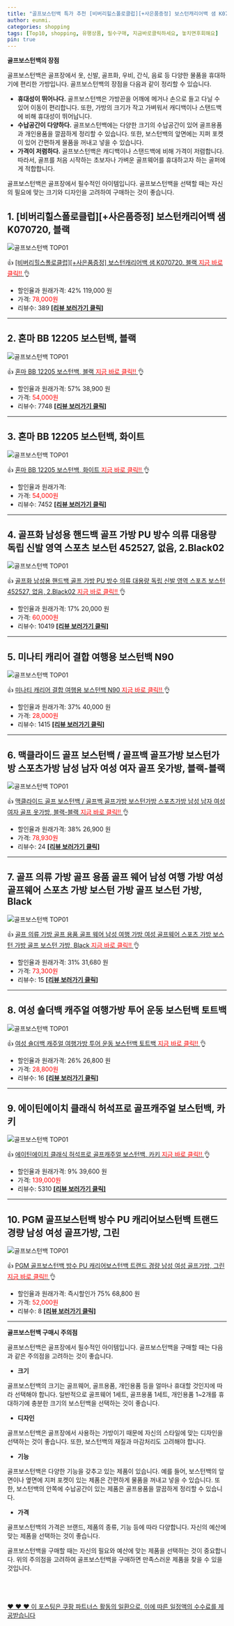 ```yaml
---
title: "골프보스턴백 특가 추천 [비버리힐스폴로클럽][+사은품증정] 보스턴캐리어백 샘 K070720, 블랙 비교 장점"
author: eunmi.
categories: shopping
tags: [Top10, shopping, 유행상품, 필수구매, 지금바로클릭하세요, 놓치면후회해요]
pin: true
---
```

**골프보스턴백의 장점**

골프보스턴백은 골프장에서 옷, 신발, 골프화, 우비, 간식, 음료 등 다양한 물품을 휴대하기에 편리한 가방입니다. 골프보스턴백의 장점을 다음과 같이 정리할 수 있습니다.

* **휴대성이 뛰어나다.** 골프보스턴백은 가방끈을 어깨에 메거나 손으로 들고 다닐 수 있어 이동이 편리합니다. 또한, 가방의 크기가 작고 가벼워서 캐디백이나 스탠드백에 비해 휴대성이 뛰어납니다.
* **수납공간이 다양하다.** 골프보스턴백에는 다양한 크기의 수납공간이 있어 골프용품과 개인용품을 깔끔하게 정리할 수 있습니다. 또한, 보스턴백의 앞면에는 지퍼 포켓이 있어 간편하게 물품을 꺼내고 넣을 수 있습니다.
* **가격이 저렴하다.** 골프보스턴백은 캐디백이나 스탠드백에 비해 가격이 저렴합니다. 따라서, 골프를 처음 시작하는 초보자나 가벼운 골프웨어를 휴대하고자 하는 골퍼에게 적합합니다.

골프보스턴백은 골프장에서 필수적인 아이템입니다. 골프보스턴백을 선택할 때는 자신의 필요에 맞는 크기와 디자인을 고려하여 구매하는 것이 좋습니다.

   

## 1. [비버리힐스폴로클럽][+사은품증정] 보스턴캐리어백 샘 K070720, 블랙

![골프보스턴백 TOP01](https://thumbnail10.coupangcdn.com/thumbnails/remote/230x230ex/image/vendor_inventory/48cc/adcaf75e66e87b4ee74c9d902fc9094a00b367867c6b901b844bb0a9b06e.jpg)


👍 [[비버리힐스폴로클럽][+사은품증정] 보스턴캐리어백 샘 K070720, 블랙 <font color=red> 지금 바로 클릭!! </font> ](https://link.coupang.com/re/AFFSDP?lptag=AF3617701&subid=GithubCoopas&pageKey=4649709228&traceid=V0-153&itemId=5795235551&vendorItemId=72495144800) 👌 


- 할인율과 원래가격: 42%  119,000   원
- 가격: <span style='color:red'>78,000원</span>
- 리뷰수: 389  [**[리뷰 보러가기 클릭]**](https://link.coupang.com/re/AFFSDP?lptag=AF3617701&subid=GithubCoopas&pageKey=4649709228&traceid=V0-153&itemId=5795235551&vendorItemId=72495144800)

---


   

## 2. 혼마 BB 12205 보스턴백, 블랙

![골프보스턴백 TOP01](https://thumbnail6.coupangcdn.com/thumbnails/remote/230x230ex/image/vendor_inventory/e67f/4b2681e238e8b12bf2be388f8c4c15df6dcf76c739ff0a95cee2bbad1c26.jpg)


👍 [혼마 BB 12205 보스턴백, 블랙 <font color=red> 지금 바로 클릭!! </font> ](https://link.coupang.com/re/AFFSDP?lptag=AF3617701&subid=GithubCoopas&pageKey=6592646205&traceid=V0-153&itemId=14882858491&vendorItemId=85252461842) 👌 


- 할인율과 원래가격: 57%  38,900   원
- 가격: <span style='color:red'>54,000원</span>
- 리뷰수: 7748  [**[리뷰 보러가기 클릭]**](https://link.coupang.com/re/AFFSDP?lptag=AF3617701&subid=GithubCoopas&pageKey=6592646205&traceid=V0-153&itemId=14882858491&vendorItemId=85252461842)

---


   

## 3. 혼마 BB 12205 보스턴백, 화이트

![골프보스턴백 TOP01](https://thumbnail7.coupangcdn.com/thumbnails/remote/230x230ex/image/vendor_inventory/5a5b/64e5a0ea818a55ba11a38dacefc16518c10f67889f1ce7ff48325b64130a.jpg)


👍 [혼마 BB 12205 보스턴백, 화이트 <font color=red> 지금 바로 클릭!! </font> ](https://link.coupang.com/re/AFFSDP?lptag=AF3617701&subid=GithubCoopas&pageKey=6592646205&traceid=V0-153&itemId=14882858497&vendorItemId=85252461850) 👌 


- 할인율과 원래가격: 
- 가격: <span style='color:red'>54,000원</span>
- 리뷰수: 7452  [**[리뷰 보러가기 클릭]**](https://link.coupang.com/re/AFFSDP?lptag=AF3617701&subid=GithubCoopas&pageKey=6592646205&traceid=V0-153&itemId=14882858497&vendorItemId=85252461850)

---


   

## 4. 골프화 남성용 핸드백 골프 가방 PU 방수 의류 대용량 독립 신발 영역 스포츠 보스턴 452527, 없음, 2.Black02

![골프보스턴백 TOP01](https://thumbnail6.coupangcdn.com/thumbnails/remote/230x230ex/image/vendor_inventory/e53f/3839a6ed6f4bda15f7fa789ba73a09a67843bb6931bbc26ae0b11c0aa5c8.jpg)


👍 [골프화 남성용 핸드백 골프 가방 PU 방수 의류 대용량 독립 신발 영역 스포츠 보스턴 452527, 없음, 2.Black02 <font color=red> 지금 바로 클릭!! </font> ](https://link.coupang.com/re/AFFSDP?lptag=AF3617701&subid=GithubCoopas&pageKey=7550134175&traceid=V0-153&itemId=19867809365&vendorItemId=86968612428) 👌 


- 할인율과 원래가격: 17%  20,000   원
- 가격: <span style='color:red'>60,000원</span>
- 리뷰수: 10419  [**[리뷰 보러가기 클릭]**](https://link.coupang.com/re/AFFSDP?lptag=AF3617701&subid=GithubCoopas&pageKey=7550134175&traceid=V0-153&itemId=19867809365&vendorItemId=86968612428)

---


   

## 5. 미나티 캐리어 결합 여행용 보스턴백 N90

![골프보스턴백 TOP01](https://thumbnail7.coupangcdn.com/thumbnails/remote/230x230ex/image/rs_quotation_api/6ezbmkag/e5dc81dd965e477e92168cedd175bd5c.jpg)


👍 [미나티 캐리어 결합 여행용 보스턴백 N90 <font color=red> 지금 바로 클릭!! </font> ](https://link.coupang.com/re/AFFSDP?lptag=AF3617701&subid=GithubCoopas&pageKey=4991260382&traceid=V0-153&itemId=6659647959&vendorItemId=73953420672) 👌 


- 할인율과 원래가격: 37%  40,000   원
- 가격: <span style='color:red'>28,000원</span>
- 리뷰수: 1415  [**[리뷰 보러가기 클릭]**](https://link.coupang.com/re/AFFSDP?lptag=AF3617701&subid=GithubCoopas&pageKey=4991260382&traceid=V0-153&itemId=6659647959&vendorItemId=73953420672)

---


   

## 6. 맥클라이드 골프 보스턴백 / 골프백 골프가방 보스턴가방 스포츠가방 남성 남자 여성 여자 골프 옷가방, 블랙-블랙

![골프보스턴백 TOP01](https://thumbnail10.coupangcdn.com/thumbnails/remote/230x230ex/image/vendor_inventory/8c47/1b17b3dd8552224be5a04d8fc150b6e1e335ef29ac9d8353356458b889e5.jpg)


👍 [맥클라이드 골프 보스턴백 / 골프백 골프가방 보스턴가방 스포츠가방 남성 남자 여성 여자 골프 옷가방, 블랙-블랙 <font color=red> 지금 바로 클릭!! </font> ](https://link.coupang.com/re/AFFSDP?lptag=AF3617701&subid=GithubCoopas&pageKey=7413355&traceid=V0-153&itemId=32707765&vendorItemId=83952893927) 👌 


- 할인율과 원래가격: 38%  26,900   원
- 가격: <span style='color:red'>78,930원</span>
- 리뷰수: 24  [**[리뷰 보러가기 클릭]**](https://link.coupang.com/re/AFFSDP?lptag=AF3617701&subid=GithubCoopas&pageKey=7413355&traceid=V0-153&itemId=32707765&vendorItemId=83952893927)

---


   

## 7. 골프 의류 가방 골프 용품 골프 웨어 남성 여행 가방 여성 골프웨어 스포츠 가방 보스턴 가방 골프 보스턴 가방, Black

![골프보스턴백 TOP01](https://thumbnail9.coupangcdn.com/thumbnails/remote/230x230ex/image/vendor_inventory/c50e/a90506f1f153d6b0de43ffeaeeced8cb31bbd5b237d72e072db79d462b8b.jpg)


👍 [골프 의류 가방 골프 용품 골프 웨어 남성 여행 가방 여성 골프웨어 스포츠 가방 보스턴 가방 골프 보스턴 가방, Black <font color=red> 지금 바로 클릭!! </font> ](https://link.coupang.com/re/AFFSDP?lptag=AF3617701&subid=GithubCoopas&pageKey=7010048919&traceid=V0-153&itemId=17222790549&vendorItemId=84394593487) 👌 


- 할인율과 원래가격: 31%  31,680   원
- 가격: <span style='color:red'>73,300원</span>
- 리뷰수: 15  [**[리뷰 보러가기 클릭]**](https://link.coupang.com/re/AFFSDP?lptag=AF3617701&subid=GithubCoopas&pageKey=7010048919&traceid=V0-153&itemId=17222790549&vendorItemId=84394593487)

---


   

## 8. 여성 숄더백 캐주얼 여행가방 투어 운동 보스턴백 토트백

![골프보스턴백 TOP01](https://thumbnail10.coupangcdn.com/thumbnails/remote/230x230ex/image/vendor_inventory/ed78/3103ea480d5a4cef3d55f7b438a08c17cfd8b215cc6d9bf663e3537d82aa.jpg)


👍 [여성 숄더백 캐주얼 여행가방 투어 운동 보스턴백 토트백 <font color=red> 지금 바로 클릭!! </font> ](https://link.coupang.com/re/AFFSDP?lptag=AF3617701&subid=GithubCoopas&pageKey=7240377544&traceid=V0-153&itemId=18395102546&vendorItemId=84193294638) 👌 


- 할인율과 원래가격: 26%  26,800   원
- 가격: <span style='color:red'>28,800원</span>
- 리뷰수: 16  [**[리뷰 보러가기 클릭]**](https://link.coupang.com/re/AFFSDP?lptag=AF3617701&subid=GithubCoopas&pageKey=7240377544&traceid=V0-153&itemId=18395102546&vendorItemId=84193294638)

---


   

## 9. 에이틴에이치 클래식 허석프로 골프캐주얼 보스턴백, 카키

![골프보스턴백 TOP01](https://thumbnail9.coupangcdn.com/thumbnails/remote/230x230ex/image/retail/images/2023/07/04/15/1/beb725e9-43a7-4173-af6e-c8ce856dbb98.jpg)


👍 [에이틴에이치 클래식 허석프로 골프캐주얼 보스턴백, 카키 <font color=red> 지금 바로 클릭!! </font> ](https://link.coupang.com/re/AFFSDP?lptag=AF3617701&subid=GithubCoopas&pageKey=7442687529&traceid=V0-153&itemId=19357035004&vendorItemId=86470112042) 👌 


- 할인율과 원래가격: 9%  39,600   원
- 가격: <span style='color:red'>139,000원</span>
- 리뷰수: 5310  [**[리뷰 보러가기 클릭]**](https://link.coupang.com/re/AFFSDP?lptag=AF3617701&subid=GithubCoopas&pageKey=7442687529&traceid=V0-153&itemId=19357035004&vendorItemId=86470112042)

---


   

## 10. PGM 골프보스턴백 방수 PU 캐리어보스턴백 트랜드 경량 남성 여성 골프가방, 그린

![골프보스턴백 TOP01](https://thumbnail6.coupangcdn.com/thumbnails/remote/230x230ex/image/vendor_inventory/4970/8ec34c7daed0a071a8f654e157334953a0563f875a90fdac1db94f7b4601.jpg)


👍 [PGM 골프보스턴백 방수 PU 캐리어보스턴백 트랜드 경량 남성 여성 골프가방, 그린 <font color=red> 지금 바로 클릭!! </font> ](https://link.coupang.com/re/AFFSDP?lptag=AF3617701&subid=GithubCoopas&pageKey=7493738077&traceid=V0-153&itemId=19600455351&vendorItemId=86707618788) 👌 


- 할인율과 원래가격: 즉시할인가 75%  68,800   원
- 가격: <span style='color:red'>52,000원</span>
- 리뷰수: 8  [**[리뷰 보러가기 클릭]**](https://link.coupang.com/re/AFFSDP?lptag=AF3617701&subid=GithubCoopas&pageKey=7493738077&traceid=V0-153&itemId=19600455351&vendorItemId=86707618788)

---
**골프보스턴백 구매시 주의점**

골프보스턴백은 골프장에서 필수적인 아이템입니다. 골프보스턴백을 구매할 때는 다음과 같은 주의점을 고려하는 것이 좋습니다.

* **크기**

골프보스턴백의 크기는 골프웨어, 골프용품, 개인용품 등을 얼마나 휴대할 것인지에 따라 선택해야 합니다. 일반적으로 골프웨어 1세트, 골프용품 1세트, 개인용품 1~2개를 휴대하기에 충분한 크기의 보스턴백을 선택하는 것이 좋습니다.

* **디자인**

골프보스턴백은 골프장에서 사용하는 가방이기 때문에 자신의 스타일에 맞는 디자인을 선택하는 것이 좋습니다. 또한, 보스턴백의 재질과 마감처리도 고려해야 합니다.

* **기능**

골프보스턴백은 다양한 기능을 갖추고 있는 제품이 있습니다. 예를 들어, 보스턴백의 앞면이나 옆면에 지퍼 포켓이 있는 제품은 간편하게 물품을 꺼내고 넣을 수 있습니다. 또한, 보스턴백의 안쪽에 수납공간이 있는 제품은 골프용품을 깔끔하게 정리할 수 있습니다.

* **가격**

골프보스턴백의 가격은 브랜드, 제품의 종류, 기능 등에 따라 다양합니다. 자신의 예산에 맞는 제품을 선택하는 것이 좋습니다.

골프보스턴백을 구매할 때는 자신의 필요와 예산에 맞는 제품을 선택하는 것이 중요합니다. 위의 주의점을 고려하여 골프보스턴백을 구매하면 만족스러운 제품을 찾을 수 있을 것입니다.<br><br><br><br><br> [ ❤ ❤ ❤ 이 포스팅은 쿠팡 파트너스 활동의 일환으로, 이에 따른 일정액의 수수료를 제공받습니다](https://link.coupang.com/a/bcEFyh)